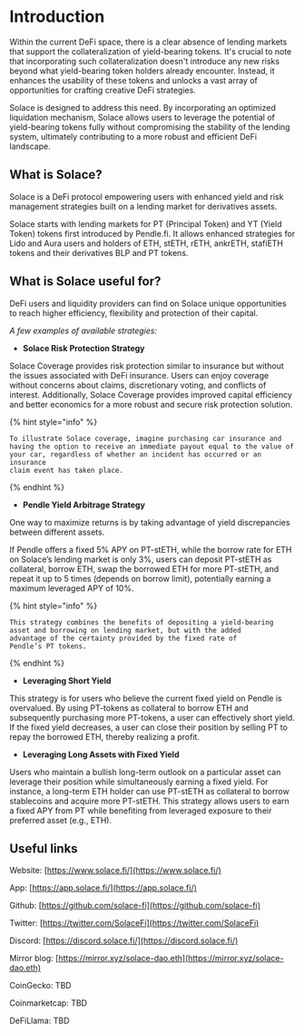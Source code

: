 # Introduction

Within the current DeFi space, there is a clear absence of lending markets that support the collateralization of yield-bearing tokens. It's crucial to note that incorporating such collateralization doesn't introduce any new risks beyond what yield-bearing token holders already encounter. Instead, it enhances the usability of these tokens and unlocks a vast array of opportunities for crafting creative DeFi strategies.

Solace is designed to address this need. By incorporating an optimized liquidation mechanism, Solace allows users to leverage the potential of yield-bearing tokens fully without compromising the stability of the lending system, ultimately contributing to a more robust and efficient DeFi landscape.

## What is Solace?

Solace is a DeFi protocol empowering users with enhanced yield and risk management strategies built on a lending market for derivatives assets.

Solace starts with lending markets for PT (Principal Token) and YT (Yield Token) tokens first introduced by Pendle.fi. It allows enhanced strategies for Lido and Aura users and holders of ETH, stETH, rETH, ankrETH, stafiETH tokens and their derivatives BLP and PT tokens.

## **What is Solace useful for?**

DeFi users and liquidity providers can find on Solace unique opportunities to reach higher efficiency, flexibility and protection of their capital.

_A few examples of available strategies:_

* **Solace Risk Protection Strategy**

Solace Coverage provides risk protection similar to insurance but without the issues associated with DeFi insurance. Users can enjoy coverage without concerns about claims, discretionary voting, and conflicts of interest. Additionally, Solace Coverage provides improved capital efficiency and better economics for a more robust and secure risk protection solution.

{% hint style="info" %}
```
To illustrate Solace coverage, imagine purchasing car insurance and 
having the option to receive an immediate payout equal to the value of 
your car, regardless of whether an incident has occurred or an insurance
claim event has taken place.
```
{% endhint %}

* **Pendle Yield Arbitrage Strategy**

One way to maximize returns is by taking advantage of yield discrepancies between different assets.

If Pendle offers a fixed 5% APY on PT-stETH, while the borrow rate for ETH on Solace’s lending market is only 3%, users can deposit PT-stETH as collateral, borrow ETH, swap the borrowed ETH for more PT-stETH, and repeat it up to 5 times (depends on borrow limit), potentially earning a maximum leveraged APY of 10%.

{% hint style="info" %}
```
This strategy combines the benefits of depositing a yield-bearing
asset and borrowing on lending market, but with the added
advantage of the certainty provided by the fixed rate of 
Pendle’s PT tokens.
```
{% endhint %}

* **Leveraging Short Yield**

This strategy is for users who believe the current fixed yield on Pendle is overvalued. By using PT-tokens as collateral to borrow ETH and subsequently purchasing more PT-tokens, a user can effectively short yield. If the fixed yield decreases, a user can close their position by selling PT to repay the borrowed ETH, thereby realizing a profit.

* **Leveraging Long Assets with Fixed Yield**

Users who maintain a bullish long-term outlook on a particular asset can leverage their position while simultaneously earning a fixed yield. For instance, a long-term ETH holder can use PT-stETH as collateral to borrow stablecoins and acquire more PT-stETH. This strategy allows users to earn a fixed APY from PT while benefiting from leveraged exposure to their preferred asset (e.g., ETH).

## Useful links

Website: [https://www.solace.fi/](https://www.solace.fi/)

App: [https://app.solace.fi/](https://app.solace.fi/)

Github: [https://github.com/solace-fi](https://github.com/solace-fi)

Twitter: [https://twitter.com/SolaceFi](https://twitter.com/SolaceFi)

Discord: [https://discord.solace.fi/](https://discord.solace.fi/)

Mirror blog: [https://mirror.xyz/solace-dao.eth](https://mirror.xyz/solace-dao.eth)

CoinGecko: TBD

Coinmarketcap: TBD

DeFiLlama: TBD
